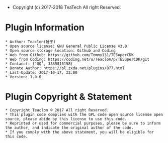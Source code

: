 * Copyright (c) 2017-2018 TeaTech All right Reserved.

# Plugin Information
	* Author: Teaclon(锤子)
	* Open source license: GNU General Public License v3.0
	* Open source storage location: Github and Coding
	* Web from Github: https://github.com/Tommy131/TESuperCDK
	* Web from Coding: https://coding.net/u/Teaclon/p/TESuperCDK/git
	* Contacct: ["QQ", 3385815158]
	* Donate Author: https://pl.zxda.net/plugins/877.html
	* Last-Update: 2017-10-17, 22:00
	* Version: 1.0.0

# Plugin Copyright & Statement
	* Copyright Teaclon © 2017 All right Reserved.
	* This plugin code complies with the GPL code open source license open source, please abide by this license to use this code.
	* Reprinted or used for commercial purposes, please be sure to inform the author, and indicate the original author of the code.
	* If you comply with the above statement, you will be eligible for this code.
